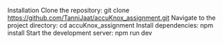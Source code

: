 Installation
Clone the repository: git clone https://github.com/TanniJaat/accuKnox_assignment.git
Navigate to the project directory: cd accuKnox_assignment
Install dependencies: npm install
Start the development server: npm run dev
